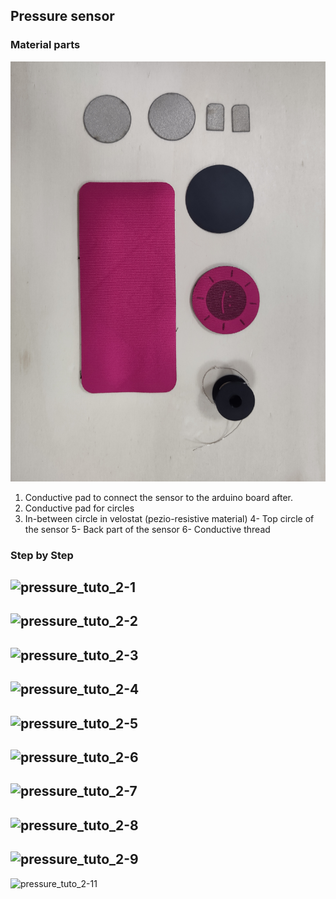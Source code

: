 ## Pressure sensor

### Material parts
![pressure_tuto_1](img_sources_tuto/tuto-pressure-1.jpg)
1. Conductive pad to connect the sensor to the arduino board after.
2. Conductive pad for circles
3. In-between circle in velostat (pezio-resistive material)
4- Top circle of the sensor
5- Back part of the sensor
6- Conductive thread

### Step by Step

![pressure_tuto_2-1](img_sources_tuto/pressure-step1.png)
--
![pressure_tuto_2-2](img_sources_tuto/pressure-step2.png)
--
![pressure_tuto_2-3](img_sources_tuto/pressure-step3.png)
--
![pressure_tuto_2-4](img_sources_tuto/pressure-step4.png)
--
![pressure_tuto_2-5](img_sources_tuto/pressure-step5.png)
--
![pressure_tuto_2-6](img_sources_tuto/pressure-step6.png)
--
![pressure_tuto_2-7](img_sources_tuto/pressure-step7.png)
--
![pressure_tuto_2-8](img_sources_tuto/pressure-step8.png)
--
![pressure_tuto_2-9](img_sources_tuto/pressure-step9.png)
--
![pressure_tuto_2-11](img_sources_tuto/pressure-step11.png)
